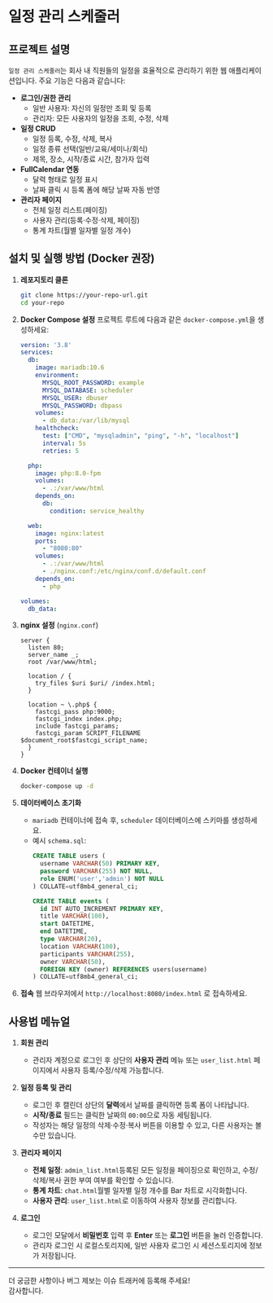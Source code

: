 # 일정 관리 스케줄러

## 프로젝트 설명

`일정 관리 스케줄러`는 회사 내 직원들의 일정을 효율적으로 관리하기 위한 웹 애플리케이션입니다. 주요 기능은 다음과 같습니다:

- **로그인/권한 관리**
  - 일반 사용자: 자신의 일정만 조회 및 등록
  - 관리자: 모든 사용자의 일정을 조회, 수정, 삭제
- **일정 CRUD**
  - 일정 등록, 수정, 삭제, 복사
  - 일정 종류 선택(일반/교육/세미나/회식)
  - 제목, 장소, 시작/종료 시간, 참가자 입력
- **FullCalendar 연동**
  - 달력 형태로 일정 표시
  - 날짜 클릭 시 등록 폼에 해당 날짜 자동 반영
- **관리자 페이지**
  - 전체 일정 리스트(페이징)
  - 사용자 관리(등록·수정·삭제, 페이징)
  - 통계 차트(월별 일자별 일정 개수)


## 설치 및 실행 방법 (Docker 권장)

1. **레포지토리 클론**
   ```bash
   git clone https://your-repo-url.git
   cd your-repo
   ```

2. **Docker Compose 설정**
   프로젝트 루트에 다음과 같은 `docker-compose.yml`을 생성하세요:
   ```yaml
   version: '3.8'
   services:
     db:
       image: mariadb:10.6
       environment:
         MYSQL_ROOT_PASSWORD: example
         MYSQL_DATABASE: scheduler
         MYSQL_USER: dbuser
         MYSQL_PASSWORD: dbpass
       volumes:
         - db_data:/var/lib/mysql
       healthcheck:
         test: ["CMD", "mysqladmin", "ping", "-h", "localhost"]
         interval: 5s
         retries: 5

     php:
       image: php:8.0-fpm
       volumes:
         - .:/var/www/html
       depends_on:
         db:
           condition: service_healthy

     web:
       image: nginx:latest
       ports:
         - "8080:80"
       volumes:
         - .:/var/www/html
         - ./nginx.conf:/etc/nginx/conf.d/default.conf
       depends_on:
         - php

   volumes:
     db_data:
   ```

3. **nginx 설정** (`nginx.conf`)
   ```nginx
   server {
     listen 80;
     server_name _;
     root /var/www/html;

     location / {
       try_files $uri $uri/ /index.html;
     }

     location ~ \.php$ {
       fastcgi_pass php:9000;
       fastcgi_index index.php;
       include fastcgi_params;
       fastcgi_param SCRIPT_FILENAME $document_root$fastcgi_script_name;
     }
   }
   ```

4. **Docker 컨테이너 실행**
   ```bash
   docker-compose up -d
   ```

5. **데이터베이스 초기화**
   - `mariadb` 컨테이너에 접속 후, `scheduler` 데이터베이스에 스키마를 생성하세요.
   - 예시 `schema.sql`:
     ```sql
     CREATE TABLE users (
       username VARCHAR(50) PRIMARY KEY,
       password VARCHAR(255) NOT NULL,
       role ENUM('user','admin') NOT NULL
     ) COLLATE=utf8mb4_general_ci;

     CREATE TABLE events (
       id INT AUTO_INCREMENT PRIMARY KEY,
       title VARCHAR(100),
       start DATETIME,
       end DATETIME,
       type VARCHAR(20),
       location VARCHAR(100),
       participants VARCHAR(255),
       owner VARCHAR(50),
       FOREIGN KEY (owner) REFERENCES users(username)
     ) COLLATE=utf8mb4_general_ci;
     ```

6. **접속**
   웹 브라우저에서 `http://localhost:8080/index.html` 로 접속하세요.


## 사용법 메뉴얼

1. **회원 관리**
   - 관리자 계정으로 로그인 후 상단의 **사용자 관리** 메뉴 또는 `user_list.html` 페이지에서 사용자 등록/수정/삭제 가능합니다.

2. **일정 등록 및 관리**
   - 로그인 후 캘린더 상단의 **달력**에서 날짜를 클릭하면 등록 폼이 나타납니다.
   - **시작/종료** 필드는 클릭한 날짜의 `00:00`으로 자동 세팅됩니다.
   - 작성자는 해당 일정의 삭제·수정·복사 버튼을 이용할 수 있고, 다른 사용자는 볼 수만 있습니다.

3. **관리자 페이지** 
   - **전체 일정**: `admin_list.html`등록된 모든 일정을 페이징으로 확인하고, 수정/삭제/복사 권한 부여 여부를 확인할 수 있습니다.
   - **통계 차트**: `chat.html`월별 일자별 일정 개수를 Bar 차트로 시각화합니다.
   - **사용자 관리**: `user_list.html`로 이동하여 사용자 정보를 관리합니다.

4. **로그인**
   - 로그인 모달에서 **비밀번호** 입력 후 **Enter** 또는 **로그인** 버튼을 눌러 인증합니다.
   - 관리자 로그인 시 로컬스토리지에, 일반 사용자 로그인 시 세션스토리지에 정보가 저장됩니다.

---

더 궁금한 사항이나 버그 제보는 이슈 트래커에 등록해 주세요!  
감사합니다.

